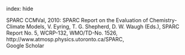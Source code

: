 index: hide

<div class="Citation">

  <div class="Citation-body">
    <div class="Citation-text">SPARC CCMVal, 2010: <span class="Article-bookTitle">SPARC Report on the Evaluation of Chemistry-Climate Models, V. Eyring, T. G. Shepherd, D. W. Waugh (Eds.), SPARC Report No. 5, WCRP-132, WMO/TD-No. 1526, http://www.atmosp.physics.utoronto.ca/SPARC, </span></div>
    <div class="Citation-links">
      <div class="CitationLink" data-href="https://scholar.google.com/scholar?q=SPARC+Report+on+the+Evaluation+of+Chemistry-Climate+Models%2C+V.+Eyring%2C+T.+G.+Shepherd%2C+D.+W.+Waugh+%28Eds.%29%2C+SPARC+Report+No.+5%2C+WCRP-132%2C+WMO%2FTD-No.+1526%2C+http%3A%2F%2Fwww.atmosp.physics.utoronto.ca%2FSPARC">
        <div class="CitationLink-icon CitationLink-Scholar"></div>
        <div class="CitationLink-text">Google Scholar</div>
      </div>
    </div>
  </div>
</div>


<div class="Citation-copy">

</div>